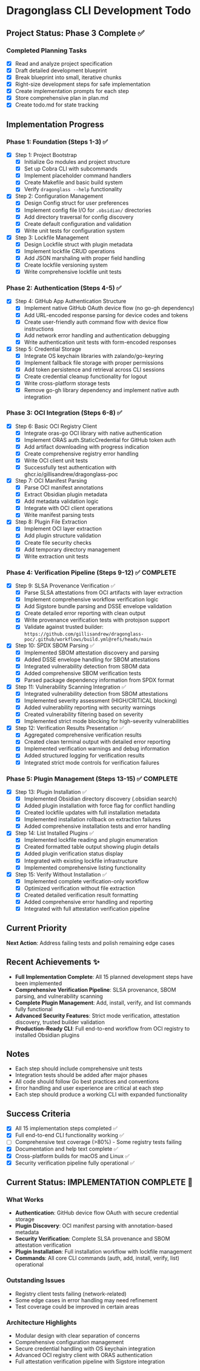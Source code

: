 # Dragonglass CLI Development Todo

## Project Status: Phase 3 Complete ✅

### Completed Planning Tasks

- [x] Read and analyze project specification
- [x] Draft detailed development blueprint
- [x] Break blueprint into small, iterative chunks
- [x] Right-size development steps for safe implementation
- [x] Create implementation prompts for each step
- [x] Store comprehensive plan in plan.md
- [x] Create todo.md for state tracking

## Implementation Progress

### Phase 1: Foundation (Steps 1-3) ✅

- [x] Step 1: Project Bootstrap
  - [x] Initialize Go modules and project structure
  - [x] Set up Cobra CLI with subcommands
  - [x] Implement placeholder command handlers
  - [x] Create Makefile and basic build system
  - [x] Verify `dragonglass --help` functionality

- [x] Step 2: Configuration Management
  - [x] Design Config struct for user preferences
  - [x] Implement config file I/O for `.obsidian/` directories
  - [x] Add directory traversal for config discovery
  - [x] Create default configuration and validation
  - [x] Write unit tests for configuration system

- [x] Step 3: Lockfile Management
  - [x] Design Lockfile struct with plugin metadata
  - [x] Implement lockfile CRUD operations
  - [x] Add JSON marshaling with proper field handling
  - [x] Create lockfile versioning system
  - [x] Write comprehensive lockfile unit tests

### Phase 2: Authentication (Steps 4-5) ✅

- [x] Step 4: GitHub App Authentication Structure
  - [x] Implement native GitHub OAuth device flow (no go-gh dependency)
  - [x] Add URL-encoded response parsing for device codes and tokens
  - [x] Create user-friendly auth command flow with device flow instructions
  - [x] Add network error handling and authentication debugging
  - [x] Write authentication unit tests with form-encoded responses

- [x] Step 5: Credential Storage
  - [x] Integrate OS keychain libraries with zalando/go-keyring
  - [x] Implement fallback file storage with proper permissions
  - [x] Add token persistence and retrieval across CLI sessions
  - [x] Create credential cleanup functionality for logout
  - [x] Write cross-platform storage tests
  - [x] Remove go-gh library dependency and implement native auth integration

### Phase 3: OCI Integration (Steps 6-8) ✅

- [x] Step 6: Basic OCI Registry Client
  - [x] Integrate oras-go OCI library with native authentication
  - [x] Implement ORAS auth.StaticCredential for GitHub token auth
  - [x] Add artifact downloading with progress indication
  - [x] Create comprehensive registry error handling
  - [x] Write OCI client unit tests
  - [x] Successfully test authentication with ghcr.io/gillisandrew/dragonglass-poc

- [x] Step 7: OCI Manifest Parsing
  - [x] Parse OCI manifest annotations
  - [x] Extract Obsidian plugin metadata
  - [x] Add metadata validation logic
  - [x] Integrate with OCI client operations
  - [x] Write manifest parsing tests

- [x] Step 8: Plugin File Extraction
  - [x] Implement OCI layer extraction
  - [x] Add plugin structure validation
  - [x] Create file security checks
  - [x] Add temporary directory management
  - [x] Write extraction unit tests

### Phase 4: Verification Pipeline (Steps 9-12) ✅ COMPLETE

- [x] Step 9: SLSA Provenance Verification ✅
  - [x] Parse SLSA attestations from OCI artifacts with layer extraction
  - [x] Implement comprehensive workflow verification logic
  - [x] Add Sigstore bundle parsing and DSSE envelope validation
  - [x] Create detailed error reporting with clean output
  - [x] Write provenance verification tests with protojson support
  - [x] Validate against trusted builder: `https://github.com/gillisandrew/dragonglass-poc/.github/workflows/build.yml@refs/heads/main`

- [x] Step 10: SPDX SBOM Parsing ✅
  - [x] Implemented SBOM attestation discovery and parsing
  - [x] Added DSSE envelope handling for SBOM attestations
  - [x] Integrated vulnerability detection from SBOM data
  - [x] Added comprehensive SBOM verification tests
  - [x] Parsed package dependency information from SPDX format

- [x] Step 11: Vulnerability Scanning Integration ✅
  - [x] Integrated vulnerability detection from SBOM attestations
  - [x] Implemented severity assessment (HIGH/CRITICAL blocking)
  - [x] Added vulnerability reporting with security warnings
  - [x] Created vulnerability filtering based on severity
  - [x] Implemented strict mode blocking for high-severity vulnerabilities

- [x] Step 12: Verification Results Presentation ✅
  - [x] Aggregated comprehensive verification results
  - [x] Created clean terminal output with detailed error reporting
  - [x] Implemented verification warnings and debug information
  - [x] Added structured logging for verification results
  - [x] Integrated strict mode controls for verification failures

### Phase 5: Plugin Management (Steps 13-15) ✅ COMPLETE

- [x] Step 13: Plugin Installation ✅
  - [x] Implemented Obsidian directory discovery (.obsidian search)
  - [x] Added plugin installation with force flag for conflict handling
  - [x] Created lockfile updates with full installation metadata
  - [x] Implemented installation rollback on extraction failures
  - [x] Added comprehensive installation tests and error handling

- [x] Step 14: List Installed Plugins ✅
  - [x] Implemented lockfile reading and plugin enumeration
  - [x] Created formatted table output showing plugin details
  - [x] Added plugin verification status display
  - [x] Integrated with existing lockfile infrastructure
  - [x] Implemented comprehensive listing functionality

- [x] Step 15: Verify Without Installation ✅
  - [x] Implemented complete verification-only workflow
  - [x] Optimized verification without file extraction
  - [x] Created detailed verification result formatting
  - [x] Added comprehensive error handling and reporting
  - [x] Integrated with full attestation verification pipeline

## Current Priority

**Next Action**: Address failing tests and polish remaining edge cases

## Recent Achievements ✨

- **Full Implementation Complete**: All 15 planned development steps have been implemented
- **Comprehensive Verification Pipeline**: SLSA provenance, SBOM parsing, and vulnerability scanning
- **Complete Plugin Management**: Add, install, verify, and list commands fully functional
- **Advanced Security Features**: Strict mode verification, attestation discovery, trusted builder validation
- **Production-Ready CLI**: Full end-to-end workflow from OCI registry to installed Obsidian plugins

## Notes

- Each step should include comprehensive unit tests
- Integration tests should be added after major phases
- All code should follow Go best practices and conventions
- Error handling and user experience are critical at each step
- Each step should produce a working CLI with expanded functionality

## Success Criteria

- [x] All 15 implementation steps completed ✅
- [x] Full end-to-end CLI functionality working ✅
- [ ] Comprehensive test coverage (>80%) - Some registry tests failing
- [x] Documentation and help text complete ✅
- [x] Cross-platform builds for macOS and Linux ✅
- [x] Security verification pipeline fully operational ✅

## Current Status: IMPLEMENTATION COMPLETE 🎉

### What Works

- **Authentication**: GitHub device flow OAuth with secure credential storage
- **Plugin Discovery**: OCI manifest parsing with annotation-based metadata
- **Security Verification**: Complete SLSA provenance and SBOM attestation verification
- **Plugin Installation**: Full installation workflow with lockfile management
- **Commands**: All core CLI commands (auth, add, install, verify, list) operational

### Outstanding Issues

- Registry client tests failing (network-related)
- Some edge cases in error handling may need refinement
- Test coverage could be improved in certain areas

### Architecture Highlights

- Modular design with clear separation of concerns
- Comprehensive configuration management
- Secure credential handling with OS keychain integration
- Advanced OCI registry client with ORAS authentication
- Full attestation verification pipeline with Sigstore integration
